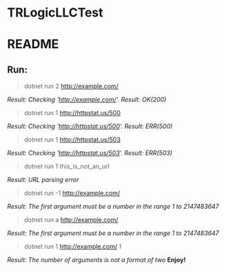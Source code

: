 # TRLogicLLCTest
# README
## Run:
> dotnet run 2 http://example.com/

*Result: Checking 'http://example.com/'. Result: OK(200)*

> dotnet run 1 http://httpstat.us/500

*Result: Checking 'http://httpstat.us/500'. Result: ERR(500)*

> dotnet run 1 http://httpstat.us/503 

*Result: Checking 'http://httpstat.us/503'. Result: ERR(503)*

> dotnet run 1 this_is_not_an_url

*Result: URL parsing error*

> dotnet run -1 http://example.com/

*Result: The first argument must be a number in the range 1 to 2147483647*

> dotnet run a http://example.com/

*Result: The first argument must be a number in the range 1 to 2147483647*

> dotnet run 1 http://example.com/ 1

*Result: The number of arguments is not a format of two*
**Enjoy!**
